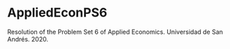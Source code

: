 # AppliedEconPS6
Resolution of the Problem Set 6 of Applied Economics. Universidad de San Andrés. 2020.
